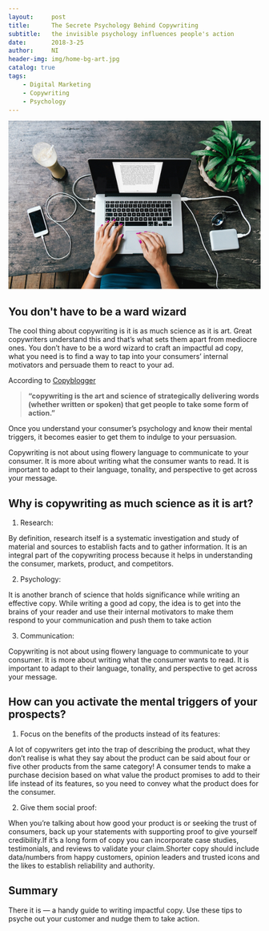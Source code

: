 ```yaml
---
layout:     post
title:      The Secrete Psychology Behind Copywriting
subtitle:   the invisible psychology influences people's action
date:       2018-3-25
author:     NI
header-img: img/home-bg-art.jpg
catalog: true
tags:
    - Digital Marketing
    - Copywriting
    - Psychology
---
```



![](https://github.com/JaceNi/jaceni.github.io/blob/master/img/copywriting8.jpg)


## You don't have to be a ward wizard

The cool thing about copywriting is it is as much science as it is art. Great copywriters understand this and that’s what sets them apart from mediocre ones. You don’t have to be a word wizard to craft an impactful ad copy, what you need is to find a way to tap into your consumers’ internal motivators and persuade them to react to your ad.

According to [Copyblogger](https://www.copyblogger.com/copywriting-101/) 
> **“copywriting is the art and science of strategically delivering words (whether written or spoken) that get people to take some form of action.”**

Once you understand your consumer’s psychology and know their mental triggers, it becomes easier to get them to indulge to your persuasion. 

Copywriting is not about using flowery language to communicate to your consumer. It is more about writing what the consumer wants to read. It is important to adapt to their language, tonality, and perspective to get across your message.


## Why is copywriting as much science as it is art?

1. Research: 

By definition, research itself is a systematic investigation and study of material and sources to establish facts and to gather information. It is an integral part of the copywriting process because it helps in understanding the consumer, markets, product, and competitors.

2. Psychology: 

It is another branch of science that holds significance while writing an effective copy. While writing a good ad copy, the idea is to get into the brains of your reader and use their internal motivators to make them respond to your communication and push them to take action

3. Communication:

Copywriting is not about using flowery language to communicate to your consumer. It is more about writing what the consumer wants to read. It is important to adapt to their language, tonality, and perspective to get across your message.


## How can you activate the mental triggers of your prospects?

1. Focus on the benefits of the products instead of its features:

A lot of copywriters get into the trap of describing the product, what they don’t realise is what they say about the product can be said about four or five other products from the same category! A consumer tends to make a purchase decision based on what value the product promises to add to their life instead of its features, so you need to convey what the product does for the consumer.

2. Give them social proof:

When you’re talking about how good your product is or seeking the trust of consumers, back up your statements with supporting proof to give yourself credibility.If it’s a long form of copy you can incorporate case studies, testimonials, and reviews to validate your claim.Shorter copy should include data/numbers from happy customers, opinion leaders and trusted icons and the likes to establish reliability and authority.


## Summary

There it is — a handy guide to writing impactful copy. Use these tips to psyche out your customer and nudge them to take action. 











